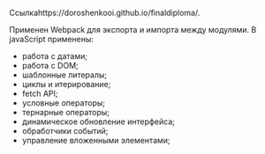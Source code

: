 
Ссылкаhttps://doroshenkooi.github.io/finaldiploma/.  

Применен Webpack для экспорта и импорта между модулями.
В javaScript применены:
- работа с датами;
- работа с DOM;
- шаблонные литералы;
- циклы и итерирование;
- fetch API;
- условные операторы;
- тернарные операторы;
- динамическое обновление интерфейса;
- обработчики событий;
- управление вложенными элементами;